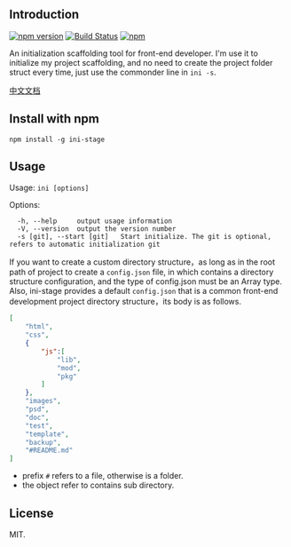 ## Introduction 

[![npm version](https://badge.fury.io/js/ini-stage.svg)](https://badge.fury.io/js/ini-stage) [![Build Status](https://travis-ci.org/zhangyihua/ini-stage.svg?branch=master)](https://travis-ci.org/zhangyihua/ini-stage) [![npm](https://img.shields.io/npm/dt/ini-stage.svg)](http://npm-stat.com/charts.html?package=ini-stage&author=zhangyihua&from=2015-06-01&to=2116-01-24)

An initialization scaffolding tool for front-end developer. I'm use it to initialize my project scaffolding, and no need to create the project folder struct every time, just use the commonder line in `ini -s`.

[中文文档](./README_CN.md)

## Install with npm

`npm install -g ini-stage`

## Usage

Usage: `ini [options]`

Options:

```
  -h, --help     output usage information
  -V, --version  output the version number
  -s [git], --start [git]   Start initialize. The git is optional, refers to automatic initialization git
```

If you want to create a custom directory structure，as long as in the root path of project to create a `config.json` file, in which contains a directory structure configuration, and the type of config.json must be an Array type. Also, ini-stage provides a default `config.json` that is a common front-end development project directory structure，its body is as follows.

```json
[
    "html",
    "css",
    {
        "js":[
            "lib",
            "mod",
            "pkg"
        ]
    },
    "images",
    "psd",
    "doc",
    "test",
    "template",
    "backup",
    "#README.md"
]

```

- prefix `#`  refers to a file, otherwise is a folder.
- the object refer to contains sub directory.

## License

MIT.
